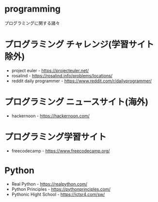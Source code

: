 # programming
プログラミングに関する諸々

# プログラミング チャレンジ(学習サイト除外)
* project euler - https://projecteuler.net/
* rosalind - https://rosalind.info/problems/locations/
* reddit daily programmer - https://www.reddit.com/r/dailyprogrammer/

# プログラミング ニュースサイト(海外)
* hackernoon - https://hackernoon.com/

# プログラミング学習サイト
* freecodecamp - https://www.freecodecamp.org/

# Python
* Real Python - https://realpython.com/
* Python Principles - https://pythonprinciples.com/
* Pythonic Hight School - https://ictsr4.com/sw/
